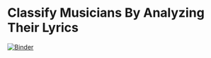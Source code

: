# Classify Musicians By Analyzing Their Lyrics

[![Binder](https://mybinder.org/badge_logo.svg)](https://mybinder.org/v2/gh/data-steve/text_analytics_musicians_lyrics/master)
